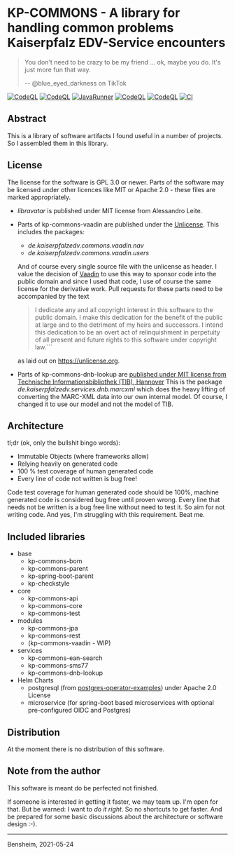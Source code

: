# KP-COMMONS - A library for handling common problems Kaiserpfalz EDV-Service encounters

> You don't need to be crazy to be my friend ... ok, maybe you do. It's just more fun that way.
>
> -- @blue_eyed_darkness on TikTok

[![CodeQL](https://github.com/KaiserpfalzEDV/kp-commons/actions/workflows/release.yml/badge.svg)](https://github.com/KaiserpfalzEDV/kp-commons/actions/workflows/release.yml)
[![CodeQL](https://github.com/KaiserpfalzEDV/kp-commons/actions/workflows/github-pages.yml/badge.svg)](https://github.com/KaiserpfalzEDV/kp-commons/actions/workflows/github-pages.yml)
[![JavaRunner](https://github.com/KaiserpfalzEDV/kp-commons/actions/workflows/build-and-publish-java-runner-to-quay.yml/badge.svg)](https://github.com/KaiserpfalzEDV/kp-commons/actions/workflows/build-and-publish-java-runner-to-quay.yml)
[![CodeQL](https://github.com/KaiserpfalzEDV/kp-commons/actions/workflows/publish-helm-webserice.yml/badge.svg)](https://github.com/KaiserpfalzEDV/kp-commons/actions/workflows/publish-helm-webserice.yml)
[![CodeQL](https://github.com/KaiserpfalzEDV/kp-commons/actions/workflows/codeql-analysis.yml/badge.svg)](https://github.com/KaiserpfalzEDV/kp-commons/actions/workflows/codeql-analysis.yml)
[![CI](https://github.com/KaiserpfalzEDV/kp-commons/actions/workflows/ci.yml/badge.svg)](https://github.com/KaiserpfalzEDV/kp-commons/actions/workflows/ci.yml)

## Abstract

This is a library of software artifacts I found useful in a number of projects.
So I assembled them in this library.

## License

The license for the software is GPL 3.0 or newer.
Parts of the software may be licensed under other licences like MIT or Apache 2.0 - these files are marked appropriately.

* _libravatar_ is published under MIT license from Alessandro Leite.
* Parts of kp-commons-vaadin are published under the [Unlicense](https://unlicense.org).
  This includes the packages:
  * _de.kaiserpfalzedv.commons.vaadin.nav_
  * _de.kaiserpfalzedv.commons.vaadin.users_

  And of course every single source file with the unlicense as header.
  I value the decision of [Vaadin](https://vaadin.com) to use this way to sponsor code into the public domain and since I used that code, I use of course the same license for the derivative work.
  Pull requests for these parts need to be accompanied by the text

  > I dedicate any and all copyright interest in this software to the
  > public domain. I make this dedication for the benefit of the public at
  > large and to the detriment of my heirs and successors. I intend this
  > dedication to be an overt act of relinquishment in perpetuity of all
  > present and future rights to this software under copyright law.```

  as laid out on https://unlicense.org.
* Parts of kp-commons-dnb-lookup are [published under MIT license from Technische Informationsbibliothek (TIB), Hannover](https://github.com/TIBHannover/library-profile-service)
  This is the package _de.kaiserpfalzedv.services.dnb.marcxml_ which does the heavy lifting of converting the MARC-XML data into our own internal model.
  Of course, I changed it to use our model and not the model of TIB.

## Architecture

tl;dr (ok, only the bullshit bingo words):

* Immutable Objects (where frameworks allow)
* Relying heavily on generated code
* 100 % test coverage of human generated code
* Every line of code not written is bug free!

Code test coverage for human generated code should be 100%, machine generated code is considered bug free until proven wrong.
Every line that needs not be written is a bug free line without need to test it.
So aim for not writing code.
And yes, I'm struggling with this requirement.
Beat me.

## Included libraries

* base
  * kp-commons-bom
  * kp-commons-parent
  * kp-spring-boot-parent
  * kp-checkstyle
* core
  * kp-commons-api
  * kp-commons-core
  * kp-commons-test
* modules
  * kp-commons-jpa
  * kp-commons-rest
  * (kp-commons-vaadin - WIP)
* services
  * kp-commons-ean-search
  * kp-commons-sms77
  * kp-commons-dnb-lookup
* Helm Charts
  * postgresql (from [postgres-operator-examples](https://github.com/CrunchyData/postgres-operator-examples.git)) under Apache 2.0 License
  * microservice (for spring-boot based microservices with optional pre-configured OIDC and Postgres)

## Distribution

At the moment there is no distribution of this software.

## Note from the author

This software is meant do be perfected not finished.

If someone is interested in getting it faster, we may team up.
I'm open for that.
But be warned: I want to _do it right_.
So no shortcuts to get faster.
And be prepared for some basic discussions about the architecture or software design :-).

---
Bensheim, 2021-05-24
